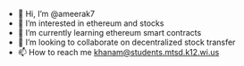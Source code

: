 - 👋 Hi, I’m @ameerak7
- 👀 I’m interested in ethereum and stocks
- 🌱 I’m currently learning ethereum smart contracts
- 💞️ I’m looking to collaborate on decentralized stock transfer
- 📫 How to reach me khanam@students.mtsd.k12.wi.us

<!---
ameerak7/ameerak7 is a ✨ special ✨ repository because its `README.md` (this file) appears on your GitHub profile.
You can click the Preview link to take a look at your changes.
--->
